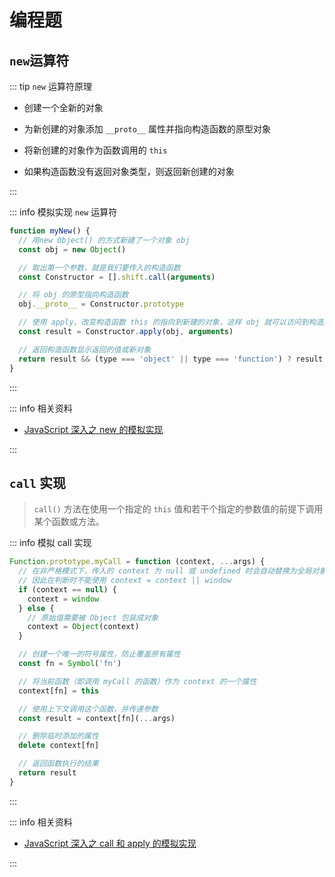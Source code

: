 # 编程题

## `new`运算符

::: tip `new` 运算符原理

- 创建一个全新的对象

- 为新创建的对象添加 `__proto__` 属性并指向构造函数的原型对象

- 将新创建的对象作为函数调用的 `this`

- 如果构造函数没有返回对象类型，则返回新创建的对象

:::

::: info 模拟实现 `new` 运算符

```js
function myNew() {
  // 用new Object() 的方式新建了一个对象 obj
  const obj = new Object()

  // 取出第一个参数，就是我们要传入的构造函数
  const Constructor = [].shift.call(arguments)

  // 将 obj 的原型指向构造函数
  obj.__proto__ = Constructor.prototype

  // 使用 apply，改变构造函数 this 的指向到新建的对象，这样 obj 就可以访问到构造函数中的属性
  const result = Constructor.apply(obj, arguments)

  // 返回构造函数显示返回的值或新对象
  return result && (type === 'object' || type === 'function') ? result : obj
}
```

:::

::: info 相关资料

- [<u>JavaScript 深入之 new 的模拟实现</u>](https://github.com/mqyqingfeng/Blog/issues/13)

:::

## `call` 实现

> `call()` 方法在使用一个指定的 `this` 值和若干个指定的参数值的前提下调用某个函数或方法。

::: info 模拟 call 实现

```js
Function.prototype.myCall = function (context, ...args) {
  // 在非严格模式下，传入的 context 为 null 或 undefined 时会自动替换为全局对象
  // 因此在判断时不能使用 context = context || window
  if (context == null) {
    context = window
  } else {
    // 原始值需要被 Object 包装成对象
    context = Object(context)
  }

  // 创建一个唯一的符号属性，防止覆盖原有属性
  const fn = Symbol('fn')

  // 将当前函数（即调用 myCall 的函数）作为 context 的一个属性
  context[fn] = this

  // 使用上下文调用这个函数，并传递参数
  const result = context[fn](...args)

  // 删除临时添加的属性
  delete context[fn]

  // 返回函数执行的结果
  return result
}
```

:::

::: info 相关资料

- [<u>JavaScript 深入之 call 和 apply 的模拟实现</u>](https://github.com/mqyqingfeng/Blog/issues/11)

:::
